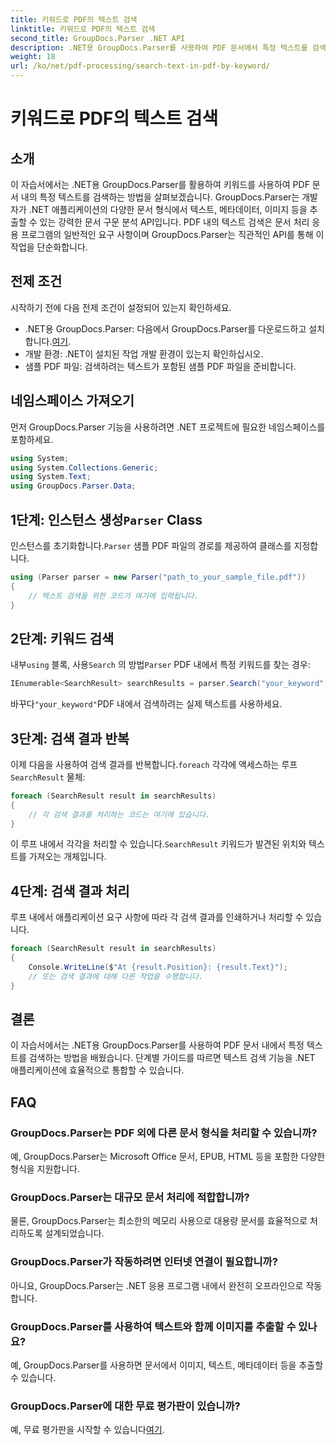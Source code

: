 ```yaml
---
title: 키워드로 PDF의 텍스트 검색
linktitle: 키워드로 PDF의 텍스트 검색
second_title: GroupDocs.Parser .NET API
description: .NET용 GroupDocs.Parser를 사용하여 PDF 문서에서 특정 텍스트를 검색하는 방법을 알아보세요. 강력한 텍스트 검색 기능을 .NET에 효율적으로 통합하세요.
weight: 18
url: /ko/net/pdf-processing/search-text-in-pdf-by-keyword/
---
```


# 키워드로 PDF의 텍스트 검색

## 소개
이 자습서에서는 .NET용 GroupDocs.Parser를 활용하여 키워드를 사용하여 PDF 문서 내의 특정 텍스트를 검색하는 방법을 살펴보겠습니다. GroupDocs.Parser는 개발자가 .NET 애플리케이션의 다양한 문서 형식에서 텍스트, 메타데이터, 이미지 등을 추출할 수 있는 강력한 문서 구문 분석 API입니다. PDF 내의 텍스트 검색은 문서 처리 응용 프로그램의 일반적인 요구 사항이며 GroupDocs.Parser는 직관적인 API를 통해 이 작업을 단순화합니다.
## 전제 조건
시작하기 전에 다음 전제 조건이 설정되어 있는지 확인하세요.
-  .NET용 GroupDocs.Parser: 다음에서 GroupDocs.Parser를 다운로드하고 설치합니다.[여기](https://releases.groupdocs.com/parser/net/).
- 개발 환경: .NET이 설치된 작업 개발 환경이 있는지 확인하십시오.
- 샘플 PDF 파일: 검색하려는 텍스트가 포함된 샘플 PDF 파일을 준비합니다.

## 네임스페이스 가져오기
먼저 GroupDocs.Parser 기능을 사용하려면 .NET 프로젝트에 필요한 네임스페이스를 포함하세요.
```csharp
using System;
using System.Collections.Generic;
using System.Text;
using GroupDocs.Parser.Data;
```
##  1단계: 인스턴스 생성`Parser` Class
 인스턴스를 초기화합니다.`Parser` 샘플 PDF 파일의 경로를 제공하여 클래스를 지정합니다.
```csharp
using (Parser parser = new Parser("path_to_your_sample_file.pdf"))
{
    // 텍스트 검색을 위한 코드가 여기에 입력됩니다.
}
```
## 2단계: 키워드 검색
 내부`using` 블록, 사용`Search` 의 방법`Parser` PDF 내에서 특정 키워드를 찾는 경우:
```csharp
IEnumerable<SearchResult> searchResults = parser.Search("your_keyword");
```
 바꾸다`"your_keyword"`PDF 내에서 검색하려는 실제 텍스트를 사용하세요.
## 3단계: 검색 결과 반복
 이제 다음을 사용하여 검색 결과를 반복합니다.`foreach` 각각에 액세스하는 루프`SearchResult` 물체:
```csharp
foreach (SearchResult result in searchResults)
{
    // 각 검색 결과를 처리하는 코드는 여기에 있습니다.
}
```
 이 루프 내에서 각각을 처리할 수 있습니다.`SearchResult` 키워드가 발견된 위치와 텍스트를 가져오는 개체입니다.
## 4단계: 검색 결과 처리
루프 내에서 애플리케이션 요구 사항에 따라 각 검색 결과를 인쇄하거나 처리할 수 있습니다.
```csharp
foreach (SearchResult result in searchResults)
{
    Console.WriteLine($"At {result.Position}: {result.Text}");
    // 또는 검색 결과에 대해 다른 작업을 수행합니다.
}
```

## 결론
이 자습서에서는 .NET용 GroupDocs.Parser를 사용하여 PDF 문서 내에서 특정 텍스트를 검색하는 방법을 배웠습니다. 단계별 가이드를 따르면 텍스트 검색 기능을 .NET 애플리케이션에 효율적으로 통합할 수 있습니다.

## FAQ
### GroupDocs.Parser는 PDF 외에 다른 문서 형식을 처리할 수 있습니까?
예, GroupDocs.Parser는 Microsoft Office 문서, EPUB, HTML 등을 포함한 다양한 형식을 지원합니다.
### GroupDocs.Parser는 대규모 문서 처리에 적합합니까?
물론, GroupDocs.Parser는 최소한의 메모리 사용으로 대용량 문서를 효율적으로 처리하도록 설계되었습니다.
### GroupDocs.Parser가 작동하려면 인터넷 연결이 필요합니까?
아니요, GroupDocs.Parser는 .NET 응용 프로그램 내에서 완전히 오프라인으로 작동합니다.
### GroupDocs.Parser를 사용하여 텍스트와 함께 이미지를 추출할 수 있나요?
예, GroupDocs.Parser를 사용하면 문서에서 이미지, 텍스트, 메타데이터 등을 추출할 수 있습니다.
### GroupDocs.Parser에 대한 무료 평가판이 있습니까?
 예, 무료 평가판을 시작할 수 있습니다[여기](https://releases.groupdocs.com/).